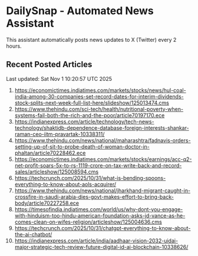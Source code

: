 # DailySnap - Automated News Assistant

This assistant automatically posts news updates to X (Twitter) every 2 hours.

## Recent Posted Articles

Last updated: Sat Nov  1 10:20:57 UTC 2025

1. https://economictimes.indiatimes.com/markets/stocks/news/hul-coal-india-among-30-companies-set-record-dates-for-interim-dividends-stock-splits-next-week-full-list-here/slideshow/125013474.cms
2. https://www.thehindu.com/sci-tech/health/nutritional-poverty-when-systems-fail-both-the-rich-and-the-poor/article70197170.ece
3. https://indianexpress.com/article/technology/tech-news-technology/shaktidb-dependence-database-foreign-interests-shankar-raman-ceo-iitm-pravartak-10338311/
4. https://www.thehindu.com/news/national/maharashtra/fadnavis-orders-setting-up-of-sit-to-probe-death-of-woman-doctor-in-phaltan/article70228462.ece
5. https://economictimes.indiatimes.com/markets/stocks/earnings/acc-q2-net-profit-soars-5x-to-rs-1119-crore-on-tax-write-back-and-record-sales/articleshow/125008594.cms
6. https://techcrunch.com/2025/10/31/what-is-bending-spoons-everything-to-know-about-aols-acquirer/
7. https://www.thehindu.com/news/national/jharkhand-migrant-caught-in-crossfire-in-saudi-arabia-dies-govt-makes-effort-to-bring-back-body/article70227258.ece
8. https://timesofindia.indiatimes.com/world/us/why-dont-you-engage-with-hinduism-too-hindu-american-foundation-asks-jd-vance-as-he-comes-clean-on-wifes-religion/articleshow/125004636.cms
9. https://techcrunch.com/2025/10/31/chatgpt-everything-to-know-about-the-ai-chatbot/
10. https://indianexpress.com/article/india/aadhaar-vision-2032-uidai-major-strategic-tech-review-future-digital-id-ai-blockchain-10338626/
